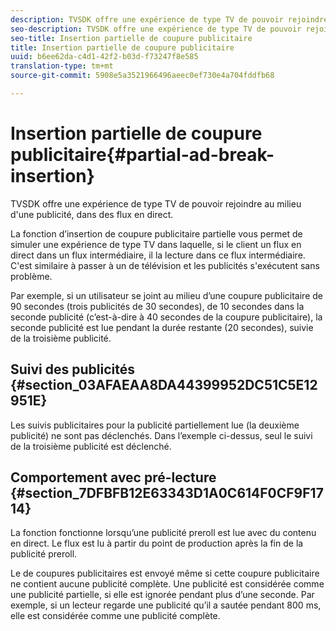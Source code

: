 ```yaml
---
description: TVSDK offre une expérience de type TV de pouvoir rejoindre au milieu d'une publicité, dans des flux en direct.
seo-description: TVSDK offre une expérience de type TV de pouvoir rejoindre au milieu d'une publicité, dans des flux en direct.
seo-title: Insertion partielle de coupure publicitaire
title: Insertion partielle de coupure publicitaire
uuid: b6ee62da-c4d1-42f2-b03d-f73247f8e585
translation-type: tm+mt
source-git-commit: 5908e5a3521966496aeec0ef730e4a704fddfb68

---
```



# Insertion partielle de coupure publicitaire{#partial-ad-break-insertion}

TVSDK offre une expérience de type TV de pouvoir rejoindre au milieu d&#39;une publicité, dans des flux en direct.

La fonction d’insertion de coupure publicitaire partielle vous permet de simuler une expérience de type TV dans laquelle, si le client  un flux en direct dans un flux intermédiaire, il  la lecture dans ce flux intermédiaire. C&#39;est similaire à passer à un de télévision et les publicités s&#39;exécutent sans problème.

Par exemple, si un utilisateur se joint au milieu d’une coupure publicitaire de 90 secondes (trois publicités de 30 secondes), de 10 secondes dans la seconde publicité (c’est-à-dire à 40 secondes de la coupure publicitaire), la seconde publicité est lue pendant la durée restante (20 secondes), suivie de la troisième publicité.

## Suivi des publicités {#section_03AFAEAA8DA44399952DC51C5E12951E}

Les suivis publicitaires pour la publicité partiellement lue (la deuxième publicité) ne sont pas déclenchés. Dans l’exemple ci-dessus, seul le suivi de la troisième publicité est déclenché.

## Comportement avec pré-lecture {#section_7DFBFB12E63343D1A0C614F0CF9F1714}

La fonction fonctionne lorsqu’une publicité preroll est lue avec du contenu en direct. Le flux est lu à partir du point de production après la fin de la publicité preroll.

Le de coupures publicitaires est envoyé même si cette coupure publicitaire ne contient aucune publicité complète. Une publicité est considérée comme une publicité partielle, si elle est ignorée pendant plus d’une seconde. Par exemple, si un lecteur regarde une publicité qu’il a sautée pendant 800 ms, elle est considérée comme une publicité complète.
